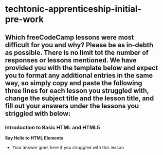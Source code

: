# techtonic-apprenticeship-initial-pre-work

## Which freeCodeCamp lessons were most difficult for you and why? Please be as in-debth as possible. There is no limit tot the number of responses or lessons mentioned. We have provided you with the template below and expect you to format any additional entries in the same way, so simply copy and paste the following three lines for each lesson you struggled with, change the subject title and the lesson title, and fill out your answers under the lessons you striggled with below:

### Introduction to Basic HTML and HTML5
**Say Hello to HTML Elements**
- Your answer goes here if you struggled with this lesson 